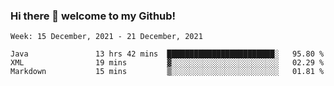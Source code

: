 ### Hi there 👋 welcome to my Github! 

<!--START_SECTION:waka-->
```text
Week: 15 December, 2021 - 21 December, 2021

Java               13 hrs 42 mins  ████████████████████████░   95.80 % 
XML                19 mins         ▓░░░░░░░░░░░░░░░░░░░░░░░░   02.29 % 
Markdown           15 mins         ▒░░░░░░░░░░░░░░░░░░░░░░░░   01.81 % 
```
<!--END_SECTION:waka-->
